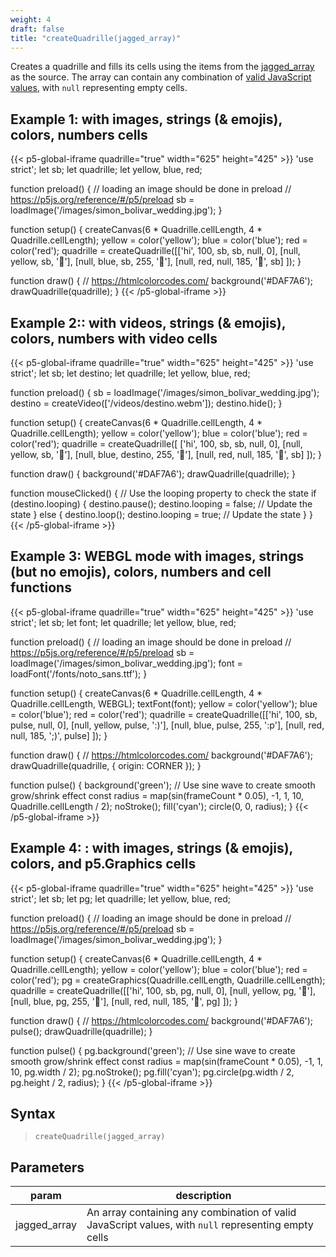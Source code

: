 ```yaml
---
weight: 4
draft: false
title: "createQuadrille(jagged_array)"
---
```


Creates a quadrille and fills its cells using the items from the [jagged_array](https://en.wikipedia.org/wiki/Jagged_array) as the source. The array can contain any combination of [valid JavaScript values](https://www.w3schools.com/js/js_datatypes.asp), with `null` representing empty cells.

## Example 1: with images, strings (& emojis), colors, numbers cells

{{< p5-global-iframe quadrille="true" width="625" height="425" >}}
'use strict';
let sb;
let quadrille;
let yellow, blue, red;

function preload() {
  // loading an image should be done in preload
  // https://p5js.org/reference/#/p5/preload
  sb = loadImage('/images/simon_bolivar_wedding.jpg');
}

function setup() {
  createCanvas(6 * Quadrille.cellLength, 4 * Quadrille.cellLength);
  yellow = color('yellow');
  blue = color('blue');
  red = color('red');
  quadrille = createQuadrille([['hi', 100, sb, sb, null, 0],
                               [null, yellow, sb, '🐷'],
                               [null, blue, sb, 255, '🦙'],
                               [null, red, null, 185, '🦜', sb]
                               ]);
}

function draw() {
  // https://htmlcolorcodes.com/
  background('#DAF7A6');
  drawQuadrille(quadrille);
}
{{< /p5-global-iframe >}}

## Example 2:: with videos, strings (& emojis), colors, numbers with video cells

{{< p5-global-iframe quadrille="true" width="625" height="425" >}}
'use strict';
let sb;
let destino;
let quadrille;
let yellow, blue, red;

function preload() {
  sb = loadImage('/images/simon_bolivar_wedding.jpg');
  destino = createVideo(['/videos/destino.webm']);
  destino.hide();
}

function setup() {
  createCanvas(6 * Quadrille.cellLength, 4 * Quadrille.cellLength);
  yellow = color('yellow');
  blue = color('blue');
  red = color('red');
  quadrille = createQuadrille([
    ['hi', 100, sb, sb, null, 0],
    [null, yellow, sb, '🐷'],
    [null, blue, destino, 255, '🦙'],
    [null, red, null, 185, '🦜', sb]
  ]);
}

function draw() {
  background('#DAF7A6');
  drawQuadrille(quadrille);
}

function mouseClicked() {
  // Use the looping property to check the state
  if (destino.looping) {
    destino.pause();
    destino.looping = false; // Update the state
  } else {
    destino.loop();
    destino.looping = true; // Update the state
  }
}
{{< /p5-global-iframe >}}

## Example 3: WEBGL mode with images, strings (but no emojis), colors, numbers and cell functions

{{< p5-global-iframe quadrille="true" width="625" height="425" >}}
'use strict';
let sb;
let font;
let quadrille;
let yellow, blue, red;

function preload() {
  // loading an image should be done in preload
  // https://p5js.org/reference/#/p5/preload
  sb = loadImage('/images/simon_bolivar_wedding.jpg');
  font = loadFont('/fonts/noto_sans.ttf');
}

function setup() {
  createCanvas(6 * Quadrille.cellLength, 4 * Quadrille.cellLength, WEBGL);
  textFont(font);
  yellow = color('yellow');
  blue = color('blue');
  red = color('red');
  quadrille = createQuadrille([['hi', 100, sb, pulse, null, 0],
                               [null, yellow, pulse, ':)'],
                               [null, blue, pulse, 255, ':p'],
                               [null, red, null, 185, ';)', pulse]
                               ]);
}

function draw() {
  // https://htmlcolorcodes.com/
  background('#DAF7A6');
  drawQuadrille(quadrille, { origin: CORNER });
}

function pulse() {
  background('green');
  // Use sine wave to create smooth grow/shrink effect
  const radius = map(sin(frameCount * 0.05), -1, 1, 10, Quadrille.cellLength / 2);
  noStroke();
  fill('cyan');
  circle(0, 0, radius);
}
{{< /p5-global-iframe >}}

## Example 4: : with images, strings (& emojis), colors, and p5.Graphics cells

{{< p5-global-iframe quadrille="true" width="625" height="425" >}}
'use strict';
let sb;
let pg;
let quadrille;
let yellow, blue, red;

function preload() {
  // loading an image should be done in preload
  // https://p5js.org/reference/#/p5/preload
  sb = loadImage('/images/simon_bolivar_wedding.jpg');
}

function setup() {
  createCanvas(6 * Quadrille.cellLength, 4 * Quadrille.cellLength);
  yellow = color('yellow');
  blue = color('blue');
  red = color('red');
  pg = createGraphics(Quadrille.cellLength, Quadrille.cellLength);
  quadrille = createQuadrille([['hi', 100, sb, pg, null, 0],
                               [null, yellow, pg, '🐷'],
                               [null, blue, pg, 255, '🦙'],
                               [null, red, null, 185, '🦜', pg]
                               ]);
}

function draw() {
  // https://htmlcolorcodes.com/
  background('#DAF7A6');
  pulse();
  drawQuadrille(quadrille);
}

function pulse() {
  pg.background('green');
  // Use sine wave to create smooth grow/shrink effect
  const radius = map(sin(frameCount * 0.05), -1, 1, 10, pg.width / 2);
  pg.noStroke();
  pg.fill('cyan');
  pg.circle(pg.width / 2, pg.height / 2, radius);
}
{{< /p5-global-iframe >}}

## Syntax

> `createQuadrille(jagged_array)`

## Parameters

| param        | description                                                                                          |
|--------------|------------------------------------------------------------------------------------------------------|
| jagged_array | An array containing any combination of valid JavaScript values, with `null` representing empty cells |